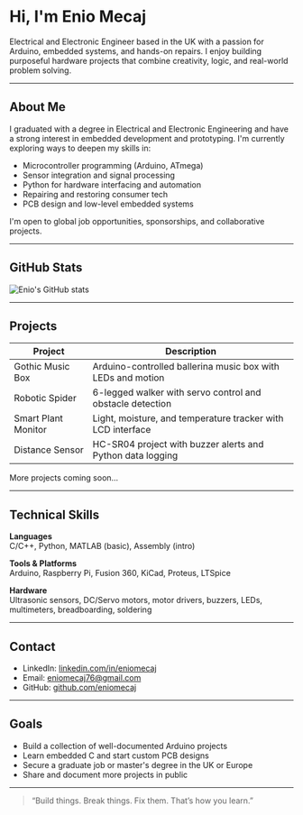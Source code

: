 # Hi, I'm Enio Mecaj

Electrical and Electronic Engineer based in the UK with a passion for Arduino, embedded systems, and hands-on repairs. I enjoy building purposeful hardware projects that combine creativity, logic, and real-world problem solving.

---

## About Me

I graduated with a degree in Electrical and Electronic Engineering and have a strong interest in embedded development and prototyping. I'm currently exploring ways to deepen my skills in:

- Microcontroller programming (Arduino, ATmega)
- Sensor integration and signal processing
- Python for hardware interfacing and automation
- Repairing and restoring consumer tech
- PCB design and low-level embedded systems

I'm open to global job opportunities, sponsorships, and collaborative projects.

---

## GitHub Stats

![Enio's GitHub stats](https://github-readme-stats.vercel.app/api?username=eniomecaj&show_icons=true&theme=default)

---

## Projects

| Project               | Description                                                   |
|-----------------------|---------------------------------------------------------------|
| Gothic Music Box      | Arduino-controlled ballerina music box with LEDs and motion  |
| Robotic Spider        | 6-legged walker with servo control and obstacle detection     |
| Smart Plant Monitor   | Light, moisture, and temperature tracker with LCD interface   |
| Distance Sensor       | HC-SR04 project with buzzer alerts and Python data logging    |

More projects coming soon...

---

## Technical Skills

**Languages**  
C/C++, Python, MATLAB (basic), Assembly (intro)

**Tools & Platforms**  
Arduino, Raspberry Pi, Fusion 360, KiCad, Proteus, LTSpice

**Hardware**  
Ultrasonic sensors, DC/Servo motors, motor drivers, buzzers, LEDs, multimeters, breadboarding, soldering

---

## Contact

- LinkedIn: [linkedin.com/in/eniomecaj](https://www.linkedin.com/in/eniomecaj/)
- Email: [eniomecaj76@gmail.com](mailto:eniomecaj76@gmail.com)
- GitHub: [github.com/eniomecaj](https://github.com/eniomecaj)

---

## Goals

- Build a collection of well-documented Arduino projects  
- Learn embedded C and start custom PCB designs  
- Secure a graduate job or master's degree in the UK or Europe  
- Share and document more projects in public

---

> “Build things. Break things. Fix them. That’s how you learn.”
